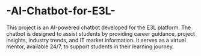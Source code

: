 # -AI-Chatbot-for-E3L-
This project is an AI-powered chatbot developed for the E3L platform. The chatbot is designed to  assist students by providing career guidance, project insights, industry trends, and IT market  information. It serves as a virtual mentor, available 24/7, to support students in their learning  journey.
